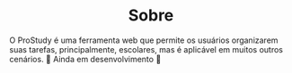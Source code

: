 <h1 align=center >Sobre</h1>

O ProStudy é uma ferramenta web que permite os usuários organizarem suas tarefas, principalmente, escolares, mas é aplicável em muitos outros cenários.
🚧 Ainda em desenvolvimento 🚧
